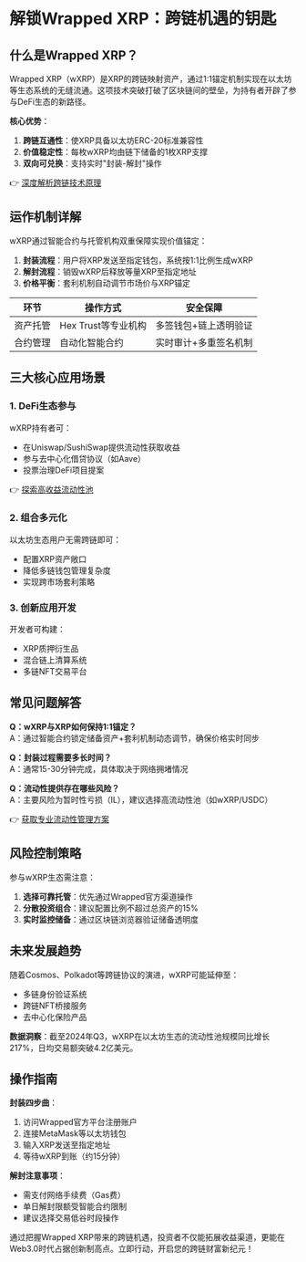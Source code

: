# 解锁Wrapped XRP：跨链机遇的钥匙  

## 什么是Wrapped XRP？  
Wrapped XRP（wXRP）是XRP的跨链映射资产，通过1:1锚定机制实现在以太坊等生态系统的无缝流通。这项技术突破打破了区块链间的壁垒，为持有者开辟了参与DeFi生态的新路径。  

**核心优势**：  
1. **跨链互通性**：使XRP具备以太坊ERC-20标准兼容性  
2. **价值稳定性**：每枚wXRP均由链下储备的1枚XRP支撑  
3. **双向可兑换**：支持实时"封装-解封"操作  

👉 [深度解析跨链技术原理](https://bit.ly/okx_welcome)  

## 运作机制详解  
wXRP通过智能合约与托管机构双重保障实现价值锚定：  
1. **封装流程**：用户将XRP发送至指定钱包，系统按1:1比例生成wXRP  
2. **解封流程**：销毁wXRP后释放等量XRP至指定地址  
3. **价格平衡**：套利机制自动调节市场价与XRP锚定  

| 环节        | 操作方式                | 安全保障               |  
|-------------|-------------------------|------------------------|  
| 资产托管    | Hex Trust等专业机构     | 多签钱包+链上透明验证  |  
| 合约管理    | 自动化智能合约          | 实时审计+多重签名机制  |  

## 三大核心应用场景  
### 1. DeFi生态参与  
wXRP持有者可：  
- 在Uniswap/SushiSwap提供流动性获取收益  
- 参与去中心化借贷协议（如Aave）  
- 投票治理DeFi项目提案  

👉 [探索高收益流动性池](https://bit.ly/okx_welcome)  

### 2. 组合多元化  
以太坊生态用户无需跨链即可：  
- 配置XRP资产敞口  
- 降低多链钱包管理复杂度  
- 实现跨市场套利策略  

### 3. 创新应用开发  
开发者可构建：  
- XRP质押衍生品  
- 混合链上清算系统  
- 多链NFT交易平台  

## 常见问题解答  
**Q：wXRP与XRP如何保持1:1锚定？**  
A：通过智能合约锁定储备资产+套利机制动态调节，确保价格实时同步  

**Q：封装过程需要多长时间？**  
A：通常15-30分钟完成，具体取决于网络拥堵情况  

**Q：流动性提供存在哪些风险？**  
A：主要风险为暂时性亏损（IL），建议选择高流动性池（如wXRP/USDC）  

👉 [获取专业流动性管理方案](https://bit.ly/okx_welcome)  

## 风险控制策略  
参与wXRP生态需注意：  
1. **选择可靠托管**：优先通过Wrapped官方渠道操作  
2. **分散投资组合**：建议配置比例不超过总资产的15%  
3. **实时监控储备**：通过区块链浏览器验证储备透明度  

## 未来发展趋势  
随着Cosmos、Polkadot等跨链协议的演进，wXRP可能延伸至：  
- 多链身份验证系统  
- 跨链NFT桥接服务  
- 去中心化保险产品  

**数据洞察**：截至2024年Q3，wXRP在以太坊生态的流动性池规模同比增长217%，日均交易额突破4.2亿美元。  

## 操作指南  
**封装四步曲**：  
1. 访问Wrapped官方平台注册账户  
2. 连接MetaMask等以太坊钱包  
3. 输入XRP发送至指定地址  
4. 等待wXRP到账（约15分钟）  

**解封注意事项**：  
- 需支付网络手续费（Gas费）  
- 单日解封限额受智能合约限制  
- 建议选择交易低谷时段操作  

通过把握Wrapped XRP带来的跨链机遇，投资者不仅能拓展收益渠道，更能在Web3.0时代占据创新制高点。立即行动，开启您的跨链财富新纪元！